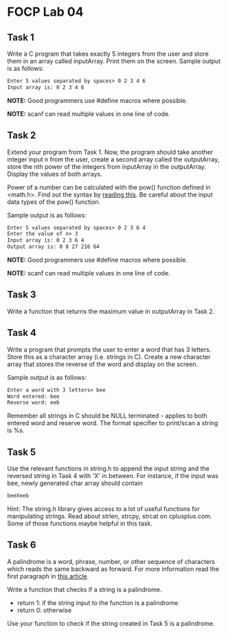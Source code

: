 # FOCP Lab 04

## Task 1

Write a C program that takes exactly 5 integers from the user and store them in an array called inputArray. Print them on the screen. Sample output is as follows:

```txt
Enter 5 values separated by spaces> 0 2 3 4 6
Input array is: 0 2 3 4 6
```

**NOTE:** Good programmers use #define macros where possible.

**NOTE:** scanf can read multiple values in one line of code.

## Task 2

Extend your program from Task 1. Now, the program should take another integer input n from the user, create a second array called the outputArray, store the nth power of the integers from inputArray in the outputArray. Display the values of both arrays.

Power of a number can be calculated with the pow() function defined in <math.h>. Find out the syntax by [reading this](http://www.cplusplus.com/reference/cmath/pow/). Be careful about the input data types of the pow() function.

Sample output is as follows:

```txt
Enter 5 values separated by spaces> 0 2 3 6 4
Enter the value of n> 3
Input array is: 0 2 3 6 4
Output array is: 0 8 27 216 64
```

**NOTE:** Good programmers use #define macros where possible.

**NOTE:** scanf can read multiple values in one line of code.

## Task 3

Write a function that returns the maximum value in outputArray in Task 2.

## Task 4

Write a program that prompts the user to enter a word that has 3 letters. Store this as a character array (i.e. strings in C). Create a new character array that stores the reverse of the word and display on the screen.

Sample output is as follows:

```txt
Enter a word with 3 letters> bee
Word entered: bee
Reverse word: eeb
```

Remember all strings in C should be NULL terminated - applies to both entered word and reserve word. The format specifier to print/scan a string is %s.

## Task 5

Use the relevant functions in string.h to append the input string and the reversed string in Task 4 with 'X' in between. For instance, if the input was bee, newly generated char array should contain

```txt
beeXeeb
```

Hint: The string.h library gives access to a lot of useful functions for manipulating strings. Read about strlen, strcpy, strcat on cplusplus.com. Some of those functions maybe helpful in this task.

## Task 6

A palindrome is a word, phrase, number, or other sequence of characters which reads the same backward as forward. For more information read the first paragraph in [this article](https://en.wikipedia.org/wiki/Palindrome).

Write a function that checks if a string is a palindrome.

- return 1: if the string input to the function is a palindrome
- return 0: otherwise

Use your function to check if the string created in Task 5 is a palindrome.
